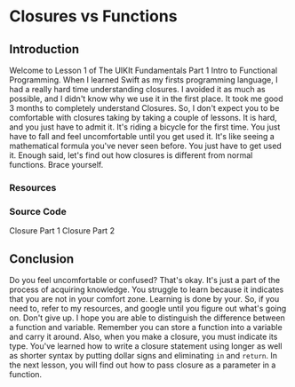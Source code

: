# Closures vs Functions


## Introduction
Welcome to Lesson 1 of The UIKIt Fundamentals Part 1 Intro to Functional Programming. When I learned Swift as my firsts programming language, I had a really hard time understanding closures. I avoided it as much as possible, and I didn't know why we use it in the first place. It took me good 3 months to completely understand Closures. So, I don't expect you to be comfortable with closures taking by taking a couple of lessons. It is hard, and you just have to admit it. It's riding a bicycle for the first time. You just have to fall and feel uncomfortable until you get used it. It's like seeing a mathematical formula you've never seen before. You just have to get used it. Enough said, let's find out how closures is different from normal functions. Brace yourself.

### Resources
### Source Code
Closure Part 1
Closure Part 2

## Conclusion
Do you feel uncomfortable or confused? That's okay. It's just a part of the process of acquiring knowledge. You struggle to learn because it indicates that you are not in your comfort zone. Learning is done by your. So, if you need to, refer to my resources, and google until you figure out what's going on. Don't give up. I hope you are able to distinguish the difference between a function and variable. Remember you can store a function into a variable and carry it around. Also, when you make a closure, you must indicate its type. You've learned how to write a closure statement using longer as well as shorter syntax by putting dollar signs and eliminating `in` and `return`. In the next lesson, you will find out how to pass closure as a parameter in a function.
